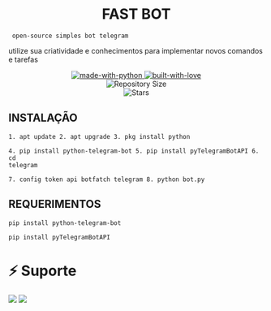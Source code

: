 <h1 align="center"><b><b>FAST BOT</b></b></h1>

<code> open-source simples bot telegram
 </code>
 
<p>utilize sua criatividade e conhecimentos para implementar novos comandos e tarefas</p>

<p align="center">
    <a href="https://python.org">
        <img src="http://forthebadge.com/images/badges/made-with-python.svg" alt="made-with-python">
    <a href="https://GitHub.com/Tr4shsx">
        <img src="http://ForTheBadge.com/images/badges/built-with-love.svg" alt="built-with-love">
    </a> <br>
    <img src="https://img.shields.io/github/repo-size/tr4shsx/telegram-bot?style=for-the-badge&logo=appveyor" alt="Repository Size"><br>
    <img src="https://img.shields.io/github/stars/tr4shsx/telegram-bot?style=for-the-badge&logo=appveyor" alt="Stars"></a>
</p>


## INSTALAÇÃO
<code>1. apt update
2. apt upgrade
3. pkg install python  
4. pip install python-telegram-bot
5. pip install pyTelegramBotAPI
6. cd telegram  
7. config token api botfatch telegram 
8. python bot.py</code>
  
## REQUERIMENTOS
<code>pip install python-telegram-bot</code>

<code>pip install pyTelegramBotAPI</code>


# ⚡ Suporte
<a href="https://t.me/Tr4shpxdm"><img src="https://img.shields.io/badge/Join-Telegram%20Support-red.svg?logo=Telegram"></a>
<a href="https://t.me/Tr4shSw"><img src="https://img.shields.io/badge/Join-Telegram%20Channel-blue.svg?logo=Telegram"></a>
